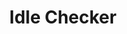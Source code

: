 ---
title: Idle Checker
position: 1
type:
description: 'Minimum Permission Level: Admin'
parameters:
  - name: action
    content: '"enable", "disable", or "status"'
content_markdown: >-
  Controls aspects of the Idle Checker / Idle Mover functionality. When enabled,
  users who are idle longer than the designated time threshold will be
  automatically moved to the specified channel.
left_code_blocks:
  - code_block: '!idlechecker enable'
    title: Enable Module
    language:
  - code_block: '!idlechecker disable'
    title: Check Module Status
    language:
  - code_block: '!idlechecker status'
    title:
    language:
right_code_blocks:
  - code_block:
    title:
    language:
---